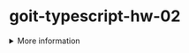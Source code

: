 # goit-typescript-hw-02

<details>
<summary>More information</summary>

## Базові типи

Метою цього домашнього завдання є закріплення ваших навичок роботи з базовими типами TypeScript. Ви будете працювати з типами, такими як number, string, boolean, null, undefined, unknown, any, а також кортежами, переліками (enum) та об'єднаннями типів.

В кінці домашнього завдання ви також попрактикуєтеся у створенні свого типу на основі наявних об'єктів. Це допоможе вам краще зрозуміти, як TypeScript може бути використаний для забезпечення типової безпеки ваших даних та підвищення якості вашого коду.

### Завдання 1

Є наступний JavaScript код:

```ts
let age = 50;
let name = "Max";
let toggle = true;
let empty = null;
let notInitialize;
let callback = (a) => {
  return 100 + a;
};
```

Перетворіть цей код на TypeScript, вказавши відповідні типи для всіх змінних.

### Завдання 2

JavaScript змінна може зберігати значення будь-якого типу:

```ts
let anything = -20;
anything = "Text";
anything = {};
```

Який тип ви надаєте змінній anything в TypeScript, щоб зберегти її гнучкість?

### Завдання 3

У TypeScript тип unknown дозволяє нам зберігати будь-які значення, але ми можемо привласнити unknown змінну безпосередньо інший змінної, якщо ми впевнені у її типі. У вас є наступний код:

```ts
let some: unknown;
some = "Text";
let str: string;
str = some;
```

Що потрібно виправити в цьому коді, щоб він став правильним та безпечним?

### Завдання 4

У вас є наступний JavaScript масив:

```ts
let person = ["Max", 21];
```

Як переписати його в TypeScript, використовуючи концепцію кортежів, щоб гарантувати, що перший елемент завжди буде рядком, а другий числом?

### Завдання 5

Як ви визначите змінну в TypeScript, яка може приймати рядок або число (union type)? І так само визначте змінну, яка може приймати тільки одне з двох рядкових значень: 'enable' або 'disable' (literal type)?

### Завдання 6

У вас є такі функції JavaScript:

```ts
function showMessage(message) {
  console.log(message);
}

function calc(num1, num2) {
  return num1 + num2;
}

function customError() {
  throw new Error("Error");
}
```

Як ви вкажете типи для аргументів і значень цих функцій, що повертаються?

### Завдання 7

Створіть функцію (isWeekend), яка приймає день тижня (з вашого enum) і повертає boolean значення, що вказує, чи це день робочий чи вихідний.

### Завдання 8

Створіть тип "Gender", використовуючи union type, який може містити значення "male", "female". Створіть змінну myGender цього типу.

### Завдання 9

У вас є два об'єкти:

```ts
const page1 = {
  title: "The awesome page",
  likes: 100,
  accounts: ["Max", "Anton", "Nikita"],
  status: "open",
  details: {
    createAt: new Date("2021-01-01"),
    updateAt: new Date("2021-05-01"),
  },
};

const page2 = {
  title: "Python or Js",
  likes: 5,
  accounts: ["Alex"],
  status: "close",
};
```

Створіть новий тип даних, який підходить для цих двох об'єктів.

# Generic

Мета цього завдання - допомогти вам зрозуміти та застосувати generics у TypeScript. Ви працюватимете з функціями, що повертають проміси, використовувати вбудований тип Pick, об'єднувати об'єкти за допомогою generics, а також вирішувати проблеми типів у класах.

### Завдання 1

Є функція getPromise(), яка повертає проміс, що дозволяється в масив, що містить рядки та числа. Доповніть цю функцію, використовуючи generics, щоб вона повертала правильний тип.

```ts
function getPromise() {
  return new Promise((resolve) => {
    resolve(["Text", 50]);
  });
}

getPromise().then((data) => {
  console.log(data);
});
```

### Завдання 2

У вас є тип AllType. Існує функція compare, яка приймає два об'єкти. Ці об'єкти містять поля AllType. Ваше завдання – використовувати Pick та generics для вказівки, що поля цих об'єктів належать AllType. Функція compare повинна повертати AllType.

```ts
type AllType = {
  name: string;
  position: number;
  color: string;
  weight: number;
};

function compare(top, bottom): AllType {
  return {
    name: top.name,
    color: top.color,
    position: bottom.position,
    weight: bottom.weight,
  };
}
```

### Завдання 3

У вас є функція merge, яка поєднує два об'єкти. Використовуйте generics, щоб вказати, що ці об'єкти можуть бути будь-якого типу.

```ts
function merge(objA, objB) {
  return Object.assign(objA, objB);
}
```

### Завдання 4

Використовуйте generics та інтерфейси, щоб виправити помилку в наступних класах:

```ts
class Component {
  constructor(public props: T) {}
}

class Page extends Component {
  pageInfo() {
    console.log(this.props.title);
  }
}
```

### Завдання 5

Вам потрібно реалізувати інтерфейс KeyValuePair, який описує пару ключ-значення. Використовуйте generics, щоб цей інтерфейс міг працювати з будь-якими типами ключів та значень.

```ts
interface KeyValuePair {
  key;
  value;
}
```

### Завдання 6

Ви маєте форму реєстрації користувачів. Іноді потрібно попередньо заповнити форму даними користувача для оновлення його профілю. Однак вам не завжди потрібно заповнити всі поля. Наприклад, користувач може хотіти оновити лише свій email та пароль, залишивши ім'я та прізвище без змін.

Виправте тип у аргументі функції так, щоб не було помилок типу.

```ts
type User = {
  name: string;
  surname: string;
  email: string;
  password: string;
};

function createOrUpdateUser(initialValues: User) {
  // Оновлення користувача
}

createOrUpdateUser({ email: "user@mail.com", password: "password123" });
```

### Завдання 7

У вас є перелік UserRole, який використовується для класифікації користувачів у вашому додатку. Ви хочете створити об'єкт RoleDescription, який зіставлятиме кожну роль користувача з її описом.

```ts
export enum UserRole {
  admin = "admin",
  editor = "editor",
  guest = "guest",
}

// Замініть наступний код на версію за допомогою Record
const RoleDescription = {
  admin: "Admin User",
  editor: "Editor User",
  guest: "Guest User",
};
```

### Завдання 8

У вас є тип Form, який містить інформацію про форму, включаючи поле errors. Ви хочете створити новий тип Params, який включає всі поля з Form, крім errors.

```ts
type Errors = {
  email?: string[];
  firstName?: string[];
  lastName?: string[];
  phone?: string[];
};

type Form = {
  email: string | null;
  firstName: string | null;
  lastName: string | null;
  phone: string | null;
  errors: Errors;
};

// Реалізуйте Params так, щоб унеможливити поле 'errors' з типу Form
type Params = Form;
``;
```

</details>
